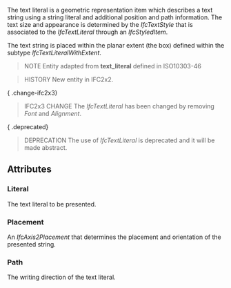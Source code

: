 The text literal is a geometric representation item which describes a text string using a string literal and additional position and path information. The text size and appearance is determined by the _IfcTextStyle_ that is associated to the _IfcTextLiteral_ through an _IfcStyledItem_.

<!-- end of short definition -->


The text string is placed within the planar extent (the box) defined within the subtype _IfcTextLiteralWithExtent_.

> NOTE Entity adapted from **text_literal** defined in ISO10303-46

> HISTORY New entity in IFC2x2.

{ .change-ifc2x3}
> IFC2x3 CHANGE The _IfcTextLiteral_ has been changed by removing _Font_ and _Alignment_.

{ .deprecated}
> DEPRECATION The use of _IfcTextLiteral_ is deprecated and it will be made abstract.

## Attributes

### Literal
The text literal to be presented.

### Placement
An _IfcAxis2Placement_ that determines the placement and orientation of the presented string.

### Path
The writing direction of the text literal.
